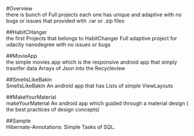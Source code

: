  #Overview
 <br>
there is bunch of Full projects each one has unique and adaptive with no bugs or issues that provided with .rar or .zip files

##HabitCHanger
<br>
the first Projects that belongs to HabitChanger Full adaptive project for udacity nanodegree with no issues or bugs 

##MovieApp
<br>
the simple movies app which is the responsive android app that simply trasnfer data Arrays of Json into the Recycleview

##SmellsLikeBakin
<br>
SmellsLikeBakin An android app that has Lists of simple ViewLayouts

##MakeYourMaterial
<br>
makeYourMaterial An android app which guided through a material design ( the best practices of design concepts)

##Sample
<br>
Hibernate-Annotations: Simple Tasks of SQL.




